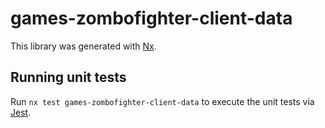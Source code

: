 # games-zombofighter-client-data

This library was generated with [Nx](https://nx.dev).

## Running unit tests

Run `nx test games-zombofighter-client-data` to execute the unit tests via [Jest](https://jestjs.io).

